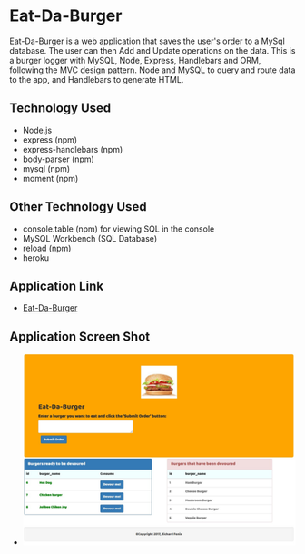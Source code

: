 # Eat-Da-Burger
Eat-Da-Burger is a web application that saves the user's order to a MySql database. The user can then Add and Update operations on the data.
This is a burger logger with MySQL, Node, Express, Handlebars and ORM, following the MVC design pattern.  Node and MySQL to query and route data to the app, and Handlebars to generate HTML.

## Technology Used
* Node.js
* express (npm)
* express-handlebars (npm)
* body-parser (npm)
* mysql (npm)
* moment (npm)

## Other Technology Used
* console.table (npm) for viewing SQL in the console
* MySQL Workbench (SQL Database)
* reload (npm)
* heroku

## Application Link
* [Eat-Da-Burger](https://rf-eat-da-burger.herokuapp.com/)

## Application Screen Shot
* ![Eat-Da-Burger](/public/assets/img/screenShot.jpg)

